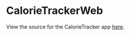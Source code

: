 # CalorieTrackerWeb

View the source for the CalorieTracker app [here](https://github.com/ThomasGiulianelli/CalorieTracker).
